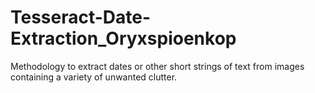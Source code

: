 # Tesseract-Date-Extraction_Oryxspioenkop
Methodology to extract dates or other short strings of text from images containing a variety of unwanted clutter.

